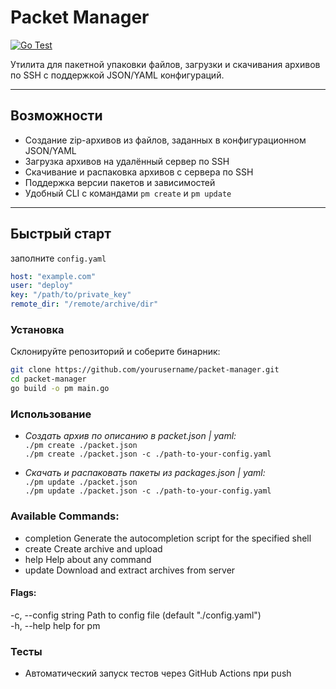 # Packet Manager

[![Go Test](https://github.com/Deneesk/packet-manager/actions/workflows/pm-tests.yml/badge.svg)](https://github.com/Deneesk/packet-manager/actions/workflows/pm-tests.yml.yml)

Утилита для пакетной упаковки файлов, загрузки и скачивания архивов по SSH с поддержкой JSON/YAML конфигураций.

---

## Возможности

- Создание zip-архивов из файлов, заданных в конфигурационном JSON/YAML
- Загрузка архивов на удалённый сервер по SSH
- Скачивание и распаковка архивов с сервера по SSH
- Поддержка версии пакетов и зависимостей
- Удобный CLI с командами `pm create` и `pm update`

---

## Быстрый старт

заполните ```config.yaml```

```yaml
host: "example.com"
user: "deploy"
key: "/path/to/private_key"
remote_dir: "/remote/archive/dir"
```

### Установка

Склонируйте репозиторий и соберите бинарник:

```bash
git clone https://github.com/yourusername/packet-manager.git
cd packet-manager
go build -o pm main.go
```

### Использование
- *Создать архив по описанию в packet.json | yaml:*\
```./pm create ./packet.json```\
```./pm create ./packet.json -c ./path-to-your-config.yaml```

- *Скачать и распаковать пакеты из packages.json | yaml:*\
```./pm update ./packet.json```\
```./pm update ./packet.json -c ./path-to-your-config.yaml```

### Available Commands:
- completion  Generate the autocompletion script for the specified shell
- create      Create archive and upload
- help        Help about any command
- update      Download and extract archives from server

#### Flags:
  -c, --config string   Path to config file (default "./config.yaml")\
  -h, --help            help for pm

### Тесты
- Автоматический запуск тестов через GitHub Actions при push